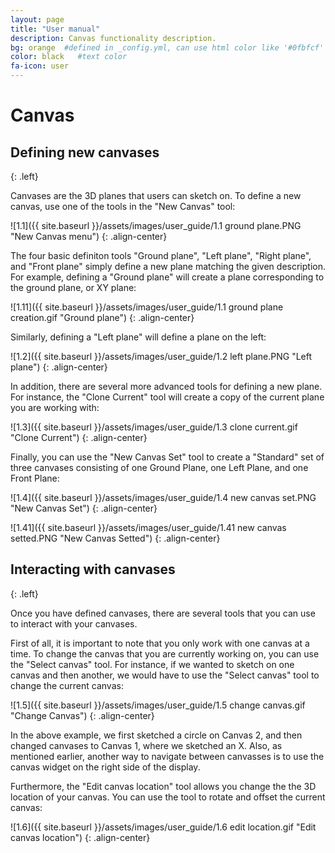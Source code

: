 ```yaml
---
layout: page
title: "User manual"
description: Canvas functionality description.
bg: orange  #defined in _config.yml, can use html color like '#0fbfcf'
color: black   #text color
fa-icon: user
---
```


# Canvas

## Defining new canvases
{: .left}

Canvases are the 3D planes that users can sketch on. To define a new canvas, use one of the tools in the "New Canvas" tool:

![1.1]({{ site.baseurl }}/assets/images/user_guide/1.1 ground plane.PNG "New Canvas menu")
{: .align-center}

The four basic definiton tools "Ground plane", "Left plane", "Right plane", and "Front plane" simply define a new plane matching the given description. For example, defining a "Ground plane" will create a plane corresponding to the ground plane, or XY plane:

![1.11]({{ site.baseurl }}/assets/images/user_guide/1.1 ground plane creation.gif "Ground plane")
{: .align-center}

Similarly, defining a "Left plane" will define a plane on the left:

![1.2]({{ site.baseurl }}/assets/images/user_guide/1.2 left plane.PNG "Left plane")
{: .align-center}

In addition, there are several more advanced tools for defining a new plane. For instance, the "Clone Current" tool will create a copy of the current plane you are working with:

![1.3]({{ site.baseurl }}/assets/images/user_guide/1.3 clone current.gif "Clone Current")
{: .align-center}

Finally, you can use the "New Canvas Set" tool to create a "Standard" set of three canvases consisting of one Ground Plane, one Left Plane, and one Front Plane:

![1.4]({{ site.baseurl }}/assets/images/user_guide/1.4 new canvas set.PNG "New Canvas Set")
{: .align-center}

![1.41]({{ site.baseurl }}/assets/images/user_guide/1.41 new canvas setted.PNG "New Canvas Setted")
{: .align-center}


## Interacting with canvases
{: .left}

Once you have defined canvases, there are several tools that you can use to interact with your canvases. 

First of all, it is important to note that you only work with one canvas at a time. To change the canvas that you are currently working on, you can use the "Select canvas" tool. For instance, if we wanted to sketch on one canvas and then another, we would have to use the "Select canvas" tool to change the current canvas:

![1.5]({{ site.baseurl }}/assets/images/user_guide/1.5 change canvas.gif "Change Canvas")
{: .align-center}

In the above example, we first sketched a circle on Canvas 2, and then changed canvases to Canvas 1, where we sketched an X. Also, as mentioned earlier, another way to navigate between canvasses is to use the canvas widget on the right side of the display. 

Furthermore, the "Edit canvas location" tool allows you change the the 3D location of your canvas. You can use the tool to rotate and offset the current canvas:

![1.6]({{ site.baseurl }}/assets/images/user_guide/1.6 edit location.gif "Edit canvas location")
{: .align-center}